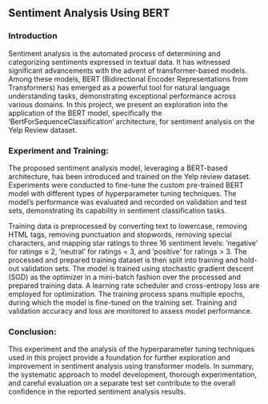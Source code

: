 ## Sentiment Analysis Using BERT

### Introduction
Sentiment analysis is the automated process of determining and categorizing sentiments expressed in textual data. It has witnessed significant advancements with the advent of transformer-based models. Among these models, BERT (Bidirectional Encoder Representations from Transformers) has emerged as a powerful tool for natural language understanding tasks, demonstrating exceptional performance across various domains. In this project, we present an exploration into the application of the BERT model, specifically the ‘BertForSequenceClassification‘ architecture, for sentiment analysis on the Yelp Review dataset.

### Experiment and Training:
The proposed sentiment analysis model, leveraging a BERT-based architecture, has been introduced and trained on the Yelp review dataset. Experiments were conducted to fine-tune the custom pre-trained BERT model with different types of hyperparameter tuning techniques. The model’s performance was evaluated and recorded on validation and test sets, demonstrating its capability in sentiment classification tasks. 

Training data is preprocessed by converting text to lowercase, removing HTML tags, removing punctuation and stopwords, removing special characters, and mapping star ratings to three 16 sentiment levels: ’negative’ for ratings ≤ 2, ’neutral’ for ratings = 3, and ’positive’ for ratings > 3. The processed and prepared training dataset is then split into training and hold-out validation sets. The model is trained using stochastic gradient descent (SGD) as the optimizer in a mini-batch fashion over the processed and prepared training data. A learning rate scheduler and cross-entropy loss are employed for optimization. The training process spans multiple epochs, during which the model is fine-tuned on the training set. Training and validation accuracy and loss are monitored to assess model performance.

### Conclusion:
This experiment and the analysis of the hyperparameter tuning techniques used in this project provide a foundation for further exploration and improvement in sentiment analysis using transformer models. In summary, the systematic approach to model development, thorough experimentation, and careful evaluation on a separate test set contribute to the overall confidence in the reported sentiment analysis results.
